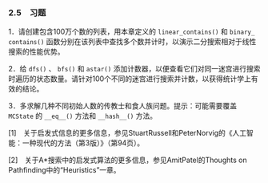 ### 2.5　习题

1．请创建包含100万个数的列表，用本章定义的 `linear_contains()` 和 `binary_ contains()` 函数分别在该列表中查找多个数并计时，以演示二分搜索相对于线性搜索的性能优势。

2．给 `dfs()` 、 `bfs()` 和 `astar()` 添加计数器，以便查看它们对同一迷宫进行搜索时遍历的状态数量。请针对100个不同的迷宫进行搜索并计数，以获得统计学上有效的结论。

3．多求解几种不同初始人数的传教士和食人族问题。提示：可能需要覆盖 `MCState` 的 `__eq__()` 方法和 `__hash__()` 方法。

[1]　关于启发式信息的更多信息，参见StuartRussell和PeterNorvig的《人工智能：一种现代的方法（第3版）》（第94页）。

[2]　关于A*搜索中的启发式算法的更多信息，参见AmitPatel的Thoughts on Pathfinding中的“Heuristics”一章。



